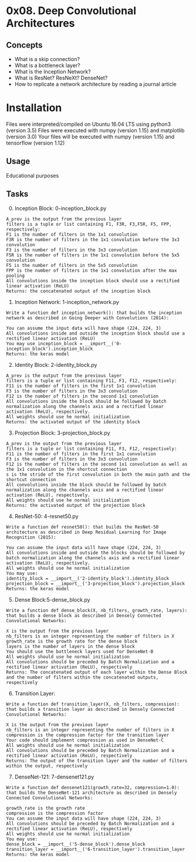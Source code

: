 # 0x08. Deep Convolutional Architectures

## Concepts

- What is a skip connection?
- What is a bottleneck layer?
- What is the Inception Network?
- What is ResNet? ResNeXt? DenseNet?
- How to replicate a network architecture by reading a journal article

# Installation
Files were interpreted/compiled on Ubuntu 16.04 LTS using python3 (version 3.5)
Files were executed with numpy (version 1.15) and matplotlib (version 3.0)
Your files will be executed with numpy (version 1.15) and tensorflow (version 1.12)

## Usage

Educational purposes

## Tasks

0. Inception Block: 0-inception_block.py
```
A_prev is the output from the previous layer
filters is a tuple or list containing F1, F3R, F3,F5R, F5, FPP, respectively:
F1 is the number of filters in the 1x1 convolution
F3R is the number of filters in the 1x1 convolution before the 3x3 convolution
F3 is the number of filters in the 3x3 convolution
F5R is the number of filters in the 1x1 convolution before the 5x5 convolution
F5 is the number of filters in the 5x5 convolution
FPP is the number of filters in the 1x1 convolution after the max pooling
All convolutions inside the inception block should use a rectified linear activation (ReLU)
Returns: the concatenated output of the inception block
```
1. Inception Network: 1-inception_network.py
```
Write a function def inception_network(): that builds the inception network as described in Going Deeper with Convolutions (2014):

You can assume the input data will have shape (224, 224, 3)
All convolutions inside and outside the inception block should use a rectified linear activation (ReLU)
You may use inception_block = __import__('0-inception_block').inception_block
Returns: the keras model
```
2. Identity Block: 2-identity_block.py

```
A_prev is the output from the previous layer
filters is a tuple or list containing F11, F3, F12, respectively:
F11 is the number of filters in the first 1x1 convolution
F3 is the number of filters in the 3x3 convolution
F12 is the number of filters in the second 1x1 convolution
All convolutions inside the block should be followed by batch normalization along the channels axis and a rectified linear activation (ReLU), respectively.
All weights should use he normal initialization
Returns: the activated output of the identity block
```
3. Projection Block: 3-projection_block.py
```
A_prev is the output from the previous layer
filters is a tuple or list containing F11, F3, F12, respectively:
F11 is the number of filters in the first 1x1 convolution
F3 is the number of filters in the 3x3 convolution
F12 is the number of filters in the second 1x1 convolution as well as the 1x1 convolution in the shortcut connection
s is the stride of the first convolution in both the main path and the shortcut connection
All convolutions inside the block should be followed by batch normalization along the channels axis and a rectified linear activation (ReLU), respectively.
All weights should use he normal initialization
Returns: the activated output of the projection block
```
4. ResNet-50: 4-resnet50.py
```
Write a function def resnet50(): that builds the ResNet-50 architecture as described in Deep Residual Learning for Image Recognition (2015):

You can assume the input data will have shape (224, 224, 3)
All convolutions inside and outside the blocks should be followed by batch normalization along the channels axis and a rectified linear activation (ReLU), respectively.
All weights should use he normal initialization
You may use:
identity_block = __import__('2-identity_block').identity_block
projection_block = __import__('3-projection_block').projection_block
Returns: the keras model
```
5. Dense Block:5-dense_block.py
```
Write a function def dense_block(X, nb_filters, growth_rate, layers): that builds a dense block as described in Densely Connected Convolutional Networks:

X is the output from the previous layer
nb_filters is an integer representing the number of filters in X
growth_rate is the growth rate for the dense block
layers is the number of layers in the dense block
You should use the bottleneck layers used for DenseNet-B
All weights should use he normal initialization
All convolutions should be preceded by Batch Normalization and a rectified linear activation (ReLU), respectively
Returns: The concatenated output of each layer within the Dense Block and the number of filters within the concatenated outputs, respectively
```
6. Transition Layer:
```
Write a function def transition_layer(X, nb_filters, compression): that builds a transition layer as described in Densely Connected Convolutional Networks:

X is the output from the previous layer
nb_filters is an integer representing the number of filters in X
compression is the compression factor for the transition layer
Your code should implement compression as used in DenseNet-C
All weights should use he normal initialization
All convolutions should be preceded by Batch Normalization and a rectified linear activation (ReLU), respectively
Returns: The output of the transition layer and the number of filters within the output, respectively
```
7. DenseNet-121: 7-densenet121.py
```
Write a function def densenet121(growth_rate=32, compression=1.0): that builds the DenseNet-121 architecture as described in Densely Connected Convolutional Networks:

growth_rate is the growth rate
compression is the compression factor
You can assume the input data will have shape (224, 224, 3)
All convolutions should be preceded by Batch Normalization and a rectified linear activation (ReLU), respectively
All weights should use he normal initialization
You may use:
dense_block = __import__('5-dense_block').dense_block
transition_layer = __import__('6-transition_layer').transition_layer
Returns: the keras model
```